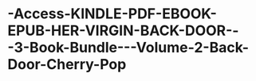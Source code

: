 # -Access-KINDLE-PDF-EBOOK-EPUB-HER-VIRGIN-BACK-DOOR---3-Book-Bundle---Volume-2-Back-Door-Cherry-Pop